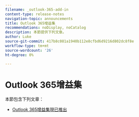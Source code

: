 ```yaml
---
filename: _outlook-365-add-in
content-type: release-notes
navigation-topic: announcements
title: Outlook 365增益集
recommendations: noDisplay, noCatalog
description: 本節提供下列文章。
author: Luke
source-git-commit: 417b8c081a1940b112e8cfbd6d9216d802dc8f8e
workflow-type: tm+mt
source-wordcount: '26'
ht-degree: 0%

---
```



# Outlook 365增益集

本節包含下列文章：

* [Outlook 365增益集現已推出](../../product-announcements/outlook-365-add-in/outlook-365-add-in-now-available.md)

